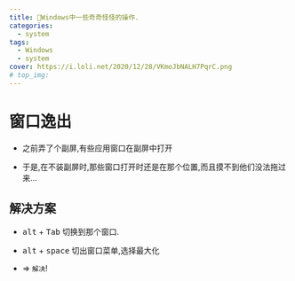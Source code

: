 ```yaml
---
title: 💢Windows中一些奇奇怪怪的操作.
categories:
  - system
tags:
  - Windows
  - system
cover: https://i.loli.net/2020/12/28/VKmoJbNALH7PqrC.png
# top_img:
---
```


<!--
 * @?: *********************************************************************
 * @Author: Weidows
 * @Date: 2020-12-28 13:49:19
 * @LastEditors: Weidows
 * @LastEditTime: 2020-12-28 13:58:03
 * @FilePath: \Weidowsd:\Game\Demo\Github\Blog-private\source\_posts\system\Windows.md
 * @Description:
 * @!: *********************************************************************
-->

# 窗口逸出

- 之前弄了个副屏,有些应用窗口在副屏中打开

- 于是,在不装副屏时,那些窗口打开时还是在那个位置,而且摸不到他们没法拖过来...

## 解决方案

- <kbd>alt</kbd> + <kbd>Tab</kbd> 切换到那个窗口.

- <kbd>alt</kbd> + <kbd>space</kbd> 切出窗口菜单,选择最大化

- => `解决`!
